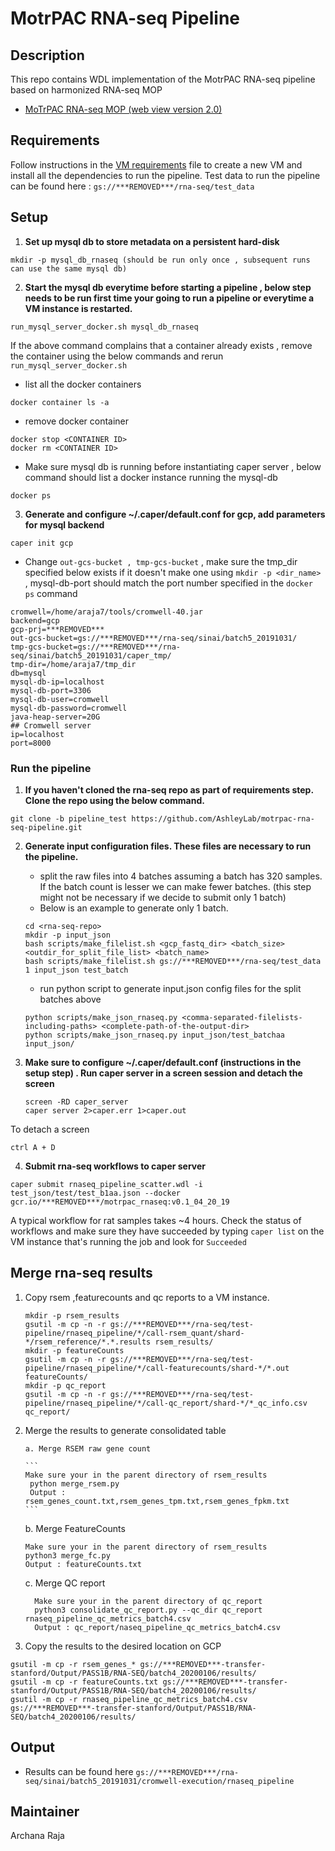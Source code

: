 MotrPAC RNA-seq Pipeline
=================================================
Description
-------------------------------------------------
This repo contains WDL implementation of the MotrPAC RNA-seq pipeline based on harmonized RNA-seq MOP
* [MoTrPAC RNA-seq MOP (web view version 2.0)](https://docs.google.com/document/d/e/2PACX-1vRFurZraZfxfMd5BWfIQEnETlalDNjQPyMjS7TCTgc3MMlMtB_-tmJfEK7lmRV7GD30I7R9-ISX3kuM/pub)

Requirements
--------------------------------------------------
Follow instructions in the [VM requirements](https://github.com/AshleyLab/motrpac-rna-seq-pipeline/blob/pipeline_test/vm_requirements.txt) file to create a new VM and install all the dependencies to run the pipeline. Test data to run the pipeline can be found here : `gs://***REMOVED***/rna-seq/test_data`

Setup
--------------------------------------------------
1. **Set up mysql db to store metadata on a persistent hard-disk**
```
mkdir -p mysql_db_rnaseq (should be run only once , subsequent runs can use the same mysql db)
```

2. **Start the mysql db everytime before starting a pipeline , below step needs to be run first time your going to run a pipeline or everytime a VM instance is restarted.**


```
run_mysql_server_docker.sh mysql_db_rnaseq
```
If the above command complains that a container already exists , remove the container using the below commands and rerun `run_mysql_server_docker.sh`
 
* list all the docker containers
 ```
 docker container ls -a
 ```
* remove docker container
```
docker stop <CONTAINER ID>
docker rm <CONTAINER ID>
```
* Make sure mysql db is running before instantiating caper server , below command should list a docker instance running the mysql-db
 ```
 docker ps
 ```
 
3. **Generate and configure ~/.caper/default.conf for gcp, add parameters for mysql backend** 
```
caper init gcp
```
* Change `out-gcs-bucket , tmp-gcs-bucket` , make sure the tmp_dir specified below exists if it doesn't make one using `mkdir -p <dir_name>` , mysql-db-port should match the port number specified in the `docker ps` command

```
cromwell=/home/araja7/tools/cromwell-40.jar
backend=gcp
gcp-prj=***REMOVED***
out-gcs-bucket=gs://***REMOVED***/rna-seq/sinai/batch5_20191031/
tmp-gcs-bucket=gs://***REMOVED***/rna-seq/sinai/batch5_20191031/caper_tmp/
tmp-dir=/home/araja7/tmp_dir
db=mysql
mysql-db-ip=localhost
mysql-db-port=3306
mysql-db-user=cromwell
mysql-db-password=cromwell
java-heap-server=20G
## Cromwell server
ip=localhost
port=8000

```

### Run the pipeline

1. **If you haven't cloned the rna-seq repo as part of requirements step. Clone the repo using the below command.**
```
git clone -b pipeline_test https://github.com/AshleyLab/motrpac-rna-seq-pipeline.git 
```
2. **Generate input configuration files. These files are necessary to run the pipeline.**

	* split the raw files into 4 batches assuming a batch has 320 samples. If the batch count is lesser we can make fewer batches. (this step might not be necessary if we decide to submit only 1 batch)
	* Below is an example to generate only 1 batch.
	
	```
	cd <rna-seq-repo>   
   mkdir -p input_json
   bash scripts/make_filelist.sh <gcp_fastq_dir> <batch_size> <outdir_for_split_file_list> <batch_name>
   bash scripts/make_filelist.sh gs://***REMOVED***/rna-seq/test_data 1 input_json test_batch
   
   ```
	* run python script to generate input.json config files for the split batches above
	
	```
	python scripts/make_json_rnaseq.py <comma-separated-filelists-including-paths> <complete-path-of-the-output-dir> 
	python scripts/make_json_rnaseq.py input_json/test_batchaa input_json/
	```
	
3. **Make sure to configure ~/.caper/default.conf (instructions in the setup step) . Run caper server in a screen session and detach the screen**

	```
	screen -RD caper_server
	caper server 2>caper.err 1>caper.out

	```
 To detach a screen
 ```
 ctrl A + D
 ```	    
4. **Submit rna-seq workflows to caper server**

 ```
 caper submit rnaseq_pipeline_scatter.wdl -i test_json/test/test_b1aa.json --docker gcr.io/***REMOVED***/motrpac_rnaseq:v0.1_04_20_19
 ```
 A typical workflow for rat samples takes ~4 hours. Check the status of workflows and make sure they have succeeded by typing `caper list` on the VM instance that's running the job and look for `Succeeded`
 
Merge rna-seq results
-------------------------------------------------

1. Copy rsem ,featurecounts and qc reports to a VM instance.

   ```
   mkdir -p rsem_results
   gsutil -m cp -n -r gs://***REMOVED***/rna-seq/test-pipeline/rnaseq_pipeline/*/call-rsem_quant/shard-*/rsem_reference/*.*.results rsem_results/
   mkdir -p featureCounts
   gsutil -m cp -n -r gs://***REMOVED***/rna-seq/test-pipeline/rnaseq_pipeline/*/call-featurecounts/shard-*/*.out featureCounts/
   mkdir -p qc_report
   gsutil -m cp -n -r gs://***REMOVED***/rna-seq/test-pipeline/rnaseq_pipeline/*/call-qc_report/shard-*/*_qc_info.csv qc_report/
   ```
   
2. Merge the results to generate consolidated table
	   
	   a. Merge RSEM raw gene count
	   
	   ```
	   Make sure your in the parent directory of rsem_results 
		python merge_rsem.py
		Output : rsem_genes_count.txt,rsem_genes_tpm.txt,rsem_genes_fpkm.txt
       ```
      
      b. Merge FeatureCounts
      
      ```
      Make sure your in the parent directory of rsem_results 
      python3 merge_fc.py 
      Output : featureCounts.txt
      ```
      
      c. Merge QC report
         
         Make sure your in the parent directory of qc_report
         python3 consolidate_qc_report.py --qc_dir qc_report rnaseq_pipeline_qc_metrics_batch4.csv
         Output : qc_report/naseq_pipeline_qc_metrics_batch4.csv
3. Copy the results to the desired location on GCP

```
gsutil -m cp -r rsem_genes_* gs://***REMOVED***-transfer-stanford/Output/PASS1B/RNA-SEQ/batch4_20200106/results/
gsutil -m cp -r featureCounts.txt gs://***REMOVED***-transfer-stanford/Output/PASS1B/RNA-SEQ/batch4_20200106/results/
gsutil -m cp -r rnaseq_pipeline_qc_metrics_batch4.csv gs://***REMOVED***-transfer-stanford/Output/PASS1B/RNA-SEQ/batch4_20200106/results/
```


Output
---------------------------------------------------

* Results can be found here `gs://***REMOVED***/rna-seq/sinai/batch5_20191031/cromwell-execution/rnaseq_pipeline`

Maintainer
----------------------------------------------------
Archana Raja




